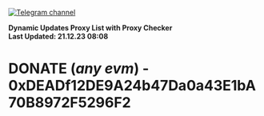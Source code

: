 [![Telegram channel](https://img.shields.io/endpoint?url=https://runkit.io/damiankrawczyk/telegram-badge/branches/master?url=https://t.me/n4z4v0d)](https://t.me/n4z4v0d) 

**Dynamic Updates Proxy List with Proxy Checker**  
**Last Updated: 21.12.23 08:08**

# DONATE (_any evm_) - 0xDEADf12DE9A24b47Da0a43E1bA70B8972F5296F2
